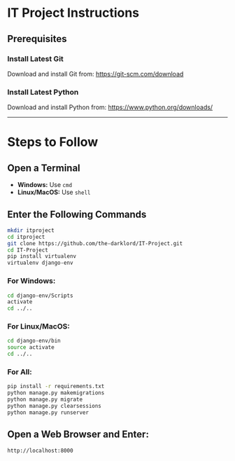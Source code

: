 
# IT Project Instructions

## Prerequisites

### Install Latest Git
Download and install Git from: https://git-scm.com/download

### Install Latest Python
Download and install Python from: https://www.python.org/downloads/

---

# Steps to Follow

## Open a Terminal
- **Windows:** Use `cmd`
- **Linux/MacOS:** Use `shell`

## Enter the Following Commands
```bash
mkdir itproject
cd itproject
git clone https://github.com/the-darklord/IT-Project.git
cd IT-Project
pip install virtualenv
virtualenv django-env
```

### For Windows:
```bash
cd django-env/Scripts
activate
cd ../..
```

### For Linux/MacOS:
```bash
cd django-env/bin
source activate
cd ../..
```

### For All:
```bash
pip install -r requirements.txt
python manage.py makemigrations
python manage.py migrate
python manage.py clearsessions
python manage.py runserver
```

## Open a Web Browser and Enter:
```
http://localhost:8000
```
```
